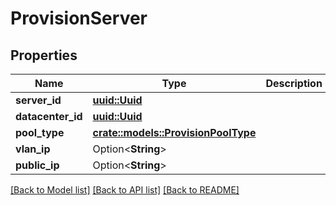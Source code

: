 # ProvisionServer

## Properties

Name | Type | Description | Notes
------------ | ------------- | ------------- | -------------
**server_id** | [**uuid::Uuid**](uuid::Uuid.md) |  | 
**datacenter_id** | [**uuid::Uuid**](uuid::Uuid.md) |  | 
**pool_type** | [**crate::models::ProvisionPoolType**](ProvisionPoolType.md) |  | 
**vlan_ip** | Option<**String**> |  | [optional]
**public_ip** | Option<**String**> |  | [optional]

[[Back to Model list]](../README.md#documentation-for-models) [[Back to API list]](../README.md#documentation-for-api-endpoints) [[Back to README]](../README.md)


